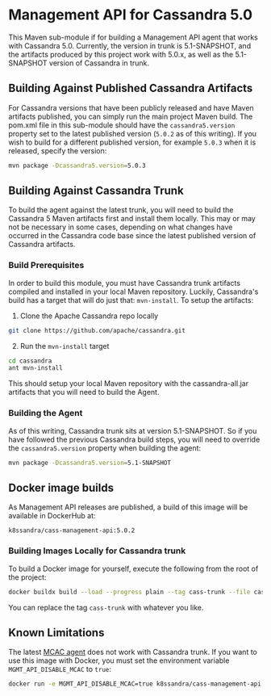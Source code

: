 # Management API for Cassandra 5.0

This Maven sub-module if for building a Management API agent that works with Cassandra 5.0. Currently,
the version in trunk is 5.1-SNAPSHOT, and the artifacts produced by this project work with 5.0.x, as well
as the 5.1-SNAPSHOT version of Cassandra in trunk.

## Building Against Published Cassandra Artifacts

For Cassandra versions that have been publicly released and have Maven artifacts published, you can simply run
the main project Maven build. The pom.xml file in this sub-module should have the `cassandra5.version` property
set to the latest published version (`5.0.2` as of this writing). If you wish to build for a different
published version, for example `5.0.3` when it is released, specify the version:

```sh
mvn package -Dcassandra5.version=5.0.3
```

## Building Against Cassandra Trunk

To build the agent against the latest trunk, you will need to build the Cassandra 5 Maven artifacts first and
install them locally. This may or may not be necessary in some cases, depending on what changes have occurred
in the Cassandra code base since the latest published version of Cassandra artifacts.

### Build Prerequisites

In order to build this module, you must have Cassandra trunk artifacts compiled and installed in your
local Maven repository. Luckily, Cassandra's build has a target that will do just that: `mvn-install`.
To setup the artifacts:

1. Clone the Apache Cassandra repo locally

```sh
git clone https://github.com/apache/cassandra.git
```

2. Run the `mvn-install` target

```sh
cd cassandra
ant mvn-install
```

This should setup your local Maven repository with the cassandra-all.jar artifacts that you will need to build the Agent.

### Building the Agent

As of this writing, Cassandra trunk sits at version 5.1-SNAPSHOT. So if you have followed the previous Cassandra build
steps, you will need to override the `cassandra5.version` property when building the agent:

```sh
mvn package -Dcassandra5.version=5.1-SNAPSHOT
```

## Docker image builds

As Management API releases are published, a build of this image will be available in DockerHub at:

    k8ssandra/cass-management-api:5.0.2

### Building Images Locally for Cassandra trunk

To build a Docker image for yourself, execute the following from the root of the project:

```sh
docker buildx build --load --progress plain --tag cass-trunk --file cassandra-trunk/Dockerfile.ubi8 --target cass-trunk --platform linux/amd64 .
```

You can replace the tag `cass-trunk` with whatever you like.

## Known Limitations

The latest [MCAC agent](https://github.com/datastax/metric-collector-for-apache-cassandra) does not work with Cassandra trunk.
If you want to use this image with Docker, you must set the environment variable `MGMT_API_DISABLE_MCAC` to `true`:

```sh
docker run -e MGMT_API_DISABLE_MCAC=true k8ssandra/cass-management-api:5.0.2
```

